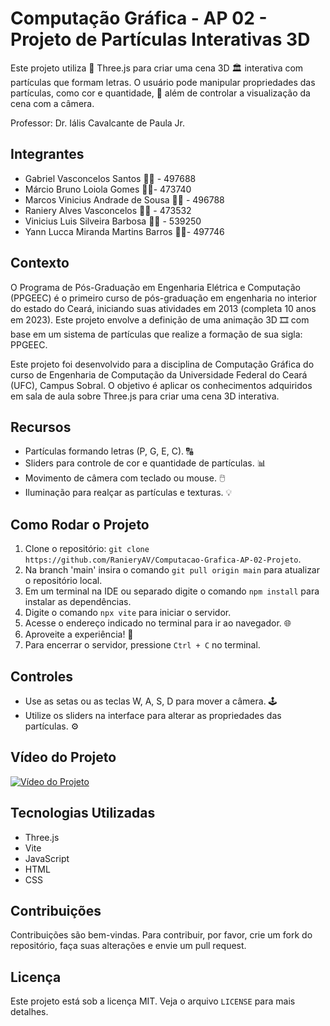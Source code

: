 # Computação Gráfica - AP 02 - Projeto de Partículas Interativas 3D

Este projeto utiliza 🎳 Three.js para criar uma cena 3D 🏛️ interativa com partículas que formam letras. O usuário pode manipular propriedades das partículas, como cor e quantidade, 🔢 além de controlar a visualização da cena com a câmera.

Professor: Dr. Iális Cavalcante de Paula Jr.

## Integrantes

- Gabriel Vasconcelos Santos 👨‍💻 - 497688
- Márcio Bruno Loiola Gomes 👨‍💻- 473740
- Marcos Vinicius Andrade de Sousa 👨‍💻 - 496788
- Raniery Alves Vasconcelos 👨‍💻 - 473532
- Vinicius Luis Silveira Barbosa 👨‍💻 - 539250
- Yann Lucca Miranda Martins Barros 👨‍💻- 497746

## Contexto

O Programa de Pós-Graduação em Engenharia Elétrica e Computação (PPGEEC) é o primeiro curso de pós-graduação em engenharia no interior do estado do Ceará, iniciando suas atividades em 2013 (completa 10 anos em 2023). Este projeto envolve a definição de uma animação 3D 🎞️ com base em um sistema de partículas que realize a formação de sua sigla: PPGEEC.

Este projeto foi desenvolvido para a disciplina de Computação Gráfica do curso de Engenharia de Computação da Universidade Federal do Ceará (UFC), Campus Sobral. O objetivo é aplicar os conhecimentos adquiridos em sala de aula sobre Three.js para criar uma cena 3D interativa.

## Recursos

- Partículas formando letras (P, G, E, C). 🔠
- Sliders para controle de cor e quantidade de partículas. 📊
- Movimento de câmera com teclado ou mouse. 🖱️
- Iluminação para realçar as partículas e texturas. 💡

## Como Rodar o Projeto

1. Clone o repositório: `git clone https://github.com/RanieryAV/Computacao-Grafica-AP-02-Projeto`.
2. Na branch 'main' insira o comando `git pull origin main` para atualizar o repositório local.
3. Em um terminal na IDE ou separado digite o comando `npm install` para instalar as dependências.
4. Digite o comando `npx vite` para iniciar o servidor.
5. Acesse o endereço indicado no terminal para ir ao navegador. 🌐
6. Aproveite a experiência! 🤩
7. Para encerrar o servidor, pressione `Ctrl + C` no terminal.

## Controles

- Use as setas ou as teclas W, A, S, D para mover a câmera. 🕹️
- Utilize os sliders na interface para alterar as propriedades das partículas. ⚙️

## Vídeo do Projeto

[![Vídeo do Projeto](https://youtu.be/usPt0v-jgAo)](https://youtu.be/usPt0v-jgAo)

## Tecnologias Utilizadas

- Three.js
- Vite
- JavaScript
- HTML
- CSS

## Contribuições

Contribuições são bem-vindas. Para contribuir, por favor, crie um fork do repositório, faça suas alterações e envie um pull request.

## Licença

Este projeto está sob a licença MIT. Veja o arquivo `LICENSE` para mais detalhes.
